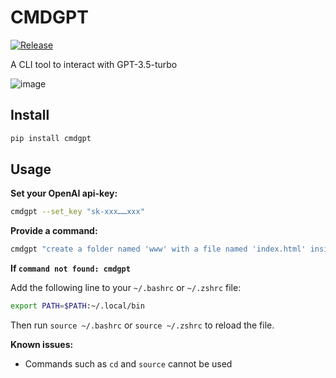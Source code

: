 # CMDGPT

[![Release](https://github.com/MZhao-ouo/CMDGPT/actions/workflows/release.yml/badge.svg)](https://github.com/MZhao-ouo/CMDGPT/actions/workflows/release.yml)

A CLI tool to interact with GPT-3.5-turbo

![image](https://user-images.githubusercontent.com/70903329/226573800-dee29ae9-6a25-4d5c-b22f-c761b35caf19.png)


## Install

```sh
pip install cmdgpt
```

## Usage

**Set your OpenAI api-key:**
```sh
cmdgpt --set_key "sk-xxx……xxx"
```

**Provide a command:**
```sh
cmdgpt "create a folder named 'www' with a file named 'index.html' inside"
```
**If `command not found: cmdgpt`**

Add the following line to your `~/.bashrc` or `~/.zshrc` file:
```sh
export PATH=$PATH:~/.local/bin
```
Then run `source ~/.bashrc` or `source ~/.zshrc` to reload the file.

**Known issues:**
- Commands such as `cd` and `source` cannot be used
